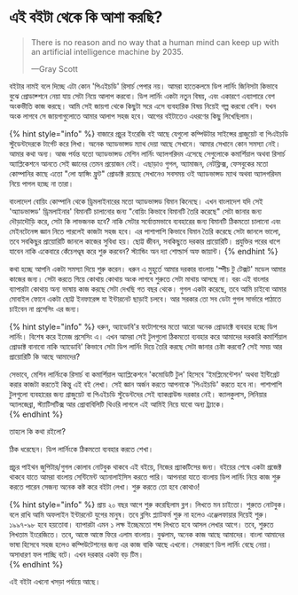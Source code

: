 # এই বইটা থেকে কি আশা করছি?

> There is no reason and no way that a human mind can keep up with an artificial intelligence machine by 2035.
>
> —Gray Scott

বইটার নামই বলে দিচ্ছে এটা কোন 'পিএইচডি' রিসার্চ পেপার নয়। আমরা হাতেকলমে ডিপ লার্নিং জিনিসটা কিভাবে বুঝে প্রোডাক্শনে নেয়া যায় সেটা নিয়ে আলাপ করবো। ডিপ লার্নিং একটা নতুন বিষয়, এবং একারণে এব্যাপারে বেশ অংকভীতি কাজ করছে। আমি সেই জায়গা থেকে কিছুটা সরে এসে ব্যবহারিক বিষয় নিয়েই গল্প করবো বেশি। যখন অংক লাগবে সে জায়গাগুলোতে আমার আলাপ সহজ হবে। আগের বইটাতেও এধরণের কিছু লিখেছিলাম। 

{% hint style="info" %}
বাজারে প্রচুর ইংরেজি বই আছে যেগুলো কম্পিউটার সাইন্সের গ্রাজুয়েট বা পিএইচডি স্টুডেন্টদেরকে টার্গেট করে লিখা। অনেক অ্যাডভান্সড ম্যাথ দেয়া আছে সেখানে। আমার সেখানে কোন সমস্যা নেই। আমার কথা অন্য। আজ পর্যন্ত যতো অ্যাডভান্সড মেশিন লার্নিং অ্যালগরিদম এসেছে সেগুলোকে কমার্শিয়াল অথবা রিসার্চ অ্যাপ্লিকেশনে আনতে সেই জ্ঞানের তেমন প্রয়োজন নেই। এছাড়াও গুগল, অ্যামাজন, নেটফ্লিক্স, ফেসবুকের মতো কোম্পানির কাছে এতো "লো হ্যাঙ্গিং ফ্রুট" প্রোডাক্ট রয়েছে সেখানেও সবসময় ওই অ্যাডভান্সড ম্যাথ অথবা অ্যালগরিদম নিয়ে পাগল হচ্ছে না তারা। 

বাংলাদেশ বোয়িং কোম্পানি থেকে ড্রিমলাইনারের মতো অ্যাডভান্সড বিমান কিনেছে। এখন বাংলাদেশ যদি সেই 'অ্যাডভান্সড' ড্রিমলাইনার' বিমানটি চালানোর জন্য "বোয়িং কিভাবে বিমানটি তৈরি করেছে" সেটা জানার জন্য দৌড়াদৌড়ি করে, সেটা কি লাভজনক হবে? নাকি সেটার  সর্বোত্তমভাবে ব্যবহারের জন্য বিমানটি ঠিকমতো চালানো এবং মেইনটেনেন্স জ্ঞান নিতে পারলেই কাজটা সহজ হবে। এর পাশাপাশি কিভাবে বিমান তৈরি করেছে সেটা জানলে ভালো, তবে সবকিছুর প্রায়োরিটি জানলে কাজের সুবিধা হয়। ছোট্ট জীবন, সবকিছুতে দরকার প্রায়োরিটি। প্রযুক্তির পরের ধাপে যাবেন নাকি একেবারে কেঁচেগণ্ডূষ করে শুরু করবেন? স্ট্যান্ডিং অন দ্যা শোল্ডার্স অফ জায়ান্ট। 
{% endhint %}

কথা হচ্ছে আপনি একটা সমস্যা দিয়ে শুরু করেন। ধরুন এ মুহূর্তে আমার দরকার বাংলায় 'স্পীচ টু টেক্সট' মডেল আমার কাজের জন্য। সেটা করতে গিয়ে কোথায় কোথায় অংক লাগবে শুরুতে সেটা মাথায় আসছে না। বরং এই বাংলার ব্যাপারটা কোথায় অন্য ভাষায় কাজ করছে সেটা দেখছি গত বছর থেকে। গুগল একটা করেছে, তবে আমি চাইবো আমার মোবাইল ফোনে একটা ছোট্ট ইনফারেন্স যা ইন্টারনেট ছাড়াই চলবে। আর সরকার তো সব ডেটা গুগল সার্ভারে পাঠাতে চাইবেন না প্রসেসিং এর জন্য। 

{% hint style="info" %}
ধরুন, অ্যাডোবি'র ফটোশপের মতো আরো অনেক প্রোডাক্টে ব্যবহার হচ্ছে ডিপ লার্নিং। বিশেষ করে ইমেজ প্রসেসিং এ। এখন আমরা সেই টুলগুলো ঠিকমতো ব্যবহার করে আমাদের দরকারি কমার্শিয়াল প্রোডাক্ট বানাবো নাকি অ্যাডোবি' কিভাবে সেটা ডিপ লার্নিং দিয়ে তৈরি করছে সেটা জানার চেষ্টা করবো? সেই সময় আর প্রায়োরিটি কি আছে আমাদের?

সেভাবে, মেশিন লার্নিংকে রিসার্চ বা কমার্শিয়াল অ্যাপ্লিকেশনে 'কমোডিটি টুল' হিসেবে 'ইমপ্লিমেন্টেশন' অথবা ইন্টিগ্রেট করার কাজটা করতেই কিন্তু এই বই লেখা। সেই জ্ঞান অর্জন করতে আপনাকে 'পিএইচডি' করতে হবে না। পাশাপাশি টুলগুলো ব্যবহারের জন্য গ্রাজুয়েট বা পিএইচডি স্টুডেন্টদের সেই ব্যাকগ্রাউন্ড দরকার নেই। ক্যালকুলাস, লিনিয়ার অ্যালজেব্রা, স্ট্যাটিসটিক্স আর প্রোবাবিলিটি থিওরি লাগলে এই আমিই নিয়ে যাবো অন্য ট্র্যাকে।  
{% endhint %}

তাহলে কি কথা রইলো?

ঠিক ধরেছেন। ডিপ লার্নিংকে ঠিকমতো ব্যবহার করতে শেখা। 

প্রচুর পাইথন জুপিটার/গুগল কোলাব নোটবুক থাকবে এই বইয়ে, নিজের প্র্যাকটিসের জন্য। বইয়ের শেষে একটা প্রজেক্ট থাকবে যাতে আমরা বাংলায় সেন্টিমেন্ট অ্যানালাইসিস  করতে পারি। আপনারা যাতে বাংলায় ডিপ লার্নিং নিয়ে কাজ শুরু করতে পারেন সেজন্য অনেক কষ্ট করে বইটা লেখা।  শুরু করতে তো হবে কোথাও!

{% hint style="info" %}
প্রায় ২০ বছর আগে শুরু করেছিলাম ব্লগ। লিখতে মন চাইতো। শুরুতে নোটবুক। বলে রাখি আমি অফলাইন ইন্টারনেট যুগের মানুষ। তবে ব্লগিং প্ল্যাটফর্ম শুরু না হলেও এঞ্জেলফায়ার দিয়েই শুরু। ১৯৯৭-৯৮ হবে হয়তোবা। ব্যাপারটা এমন ১ লক্ষ ইচ্ছেমতো শব্দ লিখতে হবে আসল লেখার আগে। তবে, শুরুতে লিখতাম ইংরেজিতে। তবে, আস্তে আস্তে ফিরে এলাম বাংলায়। বুঝলাম, অনেক কাজ আছে আমাদের। বাংলা আমাদের ভাষা হিসেবে সহজ হলেও কম্পিউটেশনের জন্য এর কাজ বাকি আছে এখনো। সেকারণে ডিপ লার্নিং বেছে নেয়া। অসাধারণ ফল পাচ্ছি বটে। এখন দরকার একটা বড় টিম।  
{% endhint %}

এই বইটা এখনো খসড়া পর্যায়ে আছে।

